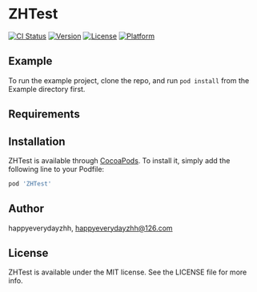 # ZHTest

[![CI Status](https://img.shields.io/travis/happyeverydayzhh/ZHTest.svg?style=flat)](https://travis-ci.org/happyeverydayzhh/ZHTest)
[![Version](https://img.shields.io/cocoapods/v/ZHTest.svg?style=flat)](https://cocoapods.org/pods/ZHTest)
[![License](https://img.shields.io/cocoapods/l/ZHTest.svg?style=flat)](https://cocoapods.org/pods/ZHTest)
[![Platform](https://img.shields.io/cocoapods/p/ZHTest.svg?style=flat)](https://cocoapods.org/pods/ZHTest)

## Example

To run the example project, clone the repo, and run `pod install` from the Example directory first.

## Requirements

## Installation

ZHTest is available through [CocoaPods](https://cocoapods.org). To install
it, simply add the following line to your Podfile:

```ruby
pod 'ZHTest'
```

## Author

happyeverydayzhh, happyeverydayzhh@126.com

## License

ZHTest is available under the MIT license. See the LICENSE file for more info.
